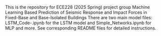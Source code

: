 This is the repository for ECE228 (2025 Spring) project group Machine Learning Based Prediction of Seismic Response and Impact Forces in Fixed-Base and Base-Isolated Buildings
There are two main model files: LSTM_Code-<type>.ipynb for the LSTM model and Simple_Networks.ipynb for MLP and more. 
See corresponding README files for detailed instructions. 
